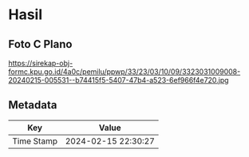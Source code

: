 # Hasil

## Foto C Plano

https://sirekap-obj-formc.kpu.go.id/4a0c/pemilu/ppwp/33/23/03/10/09/3323031009008-20240215-005531--b74415f5-5407-47b4-a523-6ef966f4e720.jpg


## Metadata

| Key        | Value               |
| ---------- | ------------------- |
| Time Stamp | 2024-02-15 22:30:27 |



